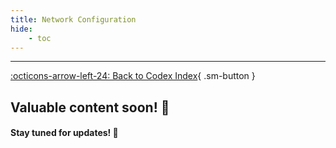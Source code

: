 ```yaml
---
title: Network Configuration
hide:
    - toc
---
```


---

[:octicons-arrow-left-24: Back to Codex Index](../../../index.md){ .sm-button }

## Valuable content soon! 🚀  
#### Stay tuned for updates! 🌟